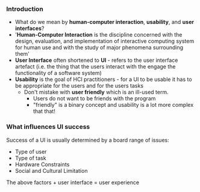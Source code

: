 ### Introduction

- What do we mean by __human-computer interaction__, __usability__, and __user interfaces__?
- '__Human-Computer Interaction__ is the discipline concerned with the design, evaluation, and implementation of interactive computing system for human use and with the study of major phenomena surrounding them'
- __User Interface__ often shortened to __UI__ - refers to the user interface artefact (i.e. the thing that the users interact with the engage the functionality of a software system)
- __Usability__ is the goal of HCI practitioners - for a UI to be usable it has to be appropriate for the users and for the users tasks
	- Don't mistake with __user friendly__ which is an ill-used term.
		- Users do not want to be friends with the program
		- "friendly" is a binary concept and usability is a lot more complex that that!

### What influences UI success

Success of a UI is usually determined by a board range of issues:

- Type of user
- Type of task
- Hardware Constraints
- Social and Cultural Limitation

The above factors + user interface = user experience